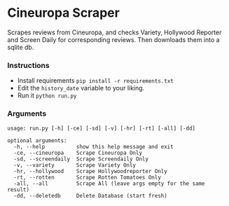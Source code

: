 # Cineuropa Scraper

Scrapes reviews from Cineuropa, and checks Variety, Hollywood Reporter and Screen Daily for corresponding reviews. Then downloads them into a sqlite db.

### Instructions

-   Install requirements `pip install -r requirements.txt`
-   Edit the `history_date` variable to your liking.
-   Run it `python run.py`

### Arguments

    usage: run.py [-h] [-ce] [-sd] [-v] [-hr] [-rt] [-all] [-dd]

    optional arguments:
      -h, --help          show this help message and exit
      -ce, --cineuropa    Scrape Cineuropa Only
      -sd, --screendaily  Scrape Screendaily Only
      -v, --variety       Scrape Variety Only
      -hr, --hollywood    Scrape Hollywoodreporter Only
      -rt, --rotten       Scrape Rotten Tomatoes Only
      -all, --all         Scrape All (leave args empty for the same result)
      -dd, --deletedb     Delete Database (start fresh)
